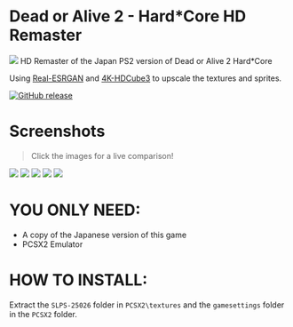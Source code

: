 # Dead or Alive 2 - Hard*Core HD Remaster
![](https://imgur.com/qPmCQ8i.png)
HD Remaster of the Japan PS2 version of Dead or Alive 2 Hard*Core

Using [Real-ESRGAN](https://github.com/xinntao/Real-ESRGAN?tab=readme-ov-file) and [4K-HDCube3](https://github.com/Venomalia/HDcube) to upscale the textures and sprites.

[![GitHub release](https://img.shields.io/badge/release-v0.1-green.svg)](https://github.com/sheikproject/Dead-or-Alive-2-Hard-Core-HD-Remaster/releases/latest)

Screenshots
======  
> Click the images for a live comparison!
> 
[![](https://imgur.com/uUlg7Cj.png)](https://imgsli.com/MzA5Nzc2 "Bio Lab")
[![](https://imgur.com/RGDR0Im.png)](https://imgsli.com/MzA5ODIz "Ayane Costume 3")
[![](https://imgur.com/lNJY1wm.png)](https://imgsli.com/MzEwNzA0 "Team Battle")
[![](https://imgur.com/kipEU8c.png)](https://imgsli.com/MzEwNzA1 "Tina Costume 1")
[![](https://imgur.com/HgAMcbN.png)](https://imgsli.com/MzI4NzA5 "Leon Story Mode Cutscene")

# YOU ONLY NEED:
- A copy of the Japanese version of this game 
- PCSX2 Emulator

# HOW TO INSTALL:
Extract the `SLPS-25026` folder in `PCSX2\textures` and the `gamesettings` folder in the `PCSX2` folder.
